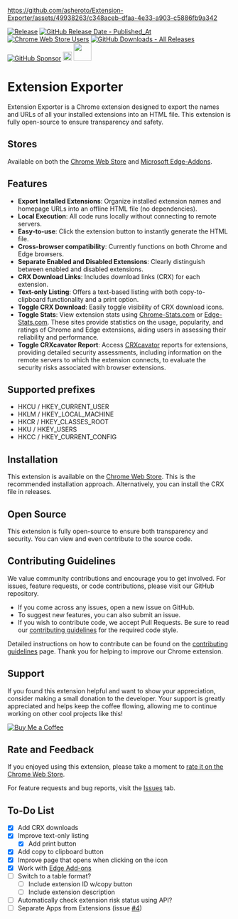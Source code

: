 https://github.com/asheroto/Extension-Exporter/assets/49938263/c348aceb-dfaa-4e33-a903-c5886fb9a342

[![Release](https://img.shields.io/github/v/release/asheroto/Extension-Exporter)](https://github.com/asheroto/Extension-Exporter/releases)
[![GitHub Release Date - Published_At](https://img.shields.io/github/release-date/asheroto/Extension-Exporter)](https://github.com/asheroto/Extension-Exporter/releases)
[![Chrome Web Store Users](https://img.shields.io/chrome-web-store/users/doikmfpjbcjjimnbablebijofdbgfepb)](https://chromewebstore.google.com/detail/extension-exporter/doikmfpjbcjjimnbablebijofdbgfepb)
[![GitHub Downloads - All Releases](https://img.shields.io/github/downloads/asheroto/Extension-Exporter/total)](https://github.com/asheroto/Extension-Exporter/releases)
[![GitHub Sponsor](https://img.shields.io/github/sponsors/asheroto?label=Sponsor&logo=GitHub)](https://github.com/sponsors/asheroto)
<a href="https://ko-fi.com/asheroto"><img src="https://ko-fi.com/img/githubbutton_sm.svg" alt="Ko-Fi Button" height="20px"></a>
<a href="https://www.buymeacoffee.com/asheroto"><img src="https://img.buymeacoffee.com/button-api/?text=Buy me a coffee&emoji=&slug=seb6596&button_colour=FFDD00&font_colour=000000&font_family=Lato&outline_colour=000000&coffee_colour=ffffff](https://img.buymeacoffee.com/button-api/?text=Buy%20me%20a%20coffee&emoji=&slug=asheroto&button_colour=FFDD00&font_colour=000000&font_family=Lato&outline_colour=000000&coffee_colour=ffffff)" height="40px"></a>

# Extension Exporter

Extension Exporter is a Chrome extension designed to export the names and URLs of all your installed extensions into an HTML file. This extension is fully open-source to ensure transparency and safety.

## Stores

Available on both the [Chrome Web Store](https://chromewebstore.google.com/detail/extension-exporter/doikmfpjbcjjimnbablebijofdbgfepb) and [Microsoft Edge-Addons](https://microsoftedge.microsoft.com/addons/detail/extension-exporter/oejmelcbffojcocoodfdkkmmidolpeoo).

## Features

- **Export Installed Extensions**: Organize installed extension names and homepage URLs into an offline HTML file (no dependencies).
- **Local Execution**: All code runs locally without connecting to remote servers.
- **Easy-to-use**: Click the extension button to instantly generate the HTML file.
- **Cross-browser compatibility**: Currently functions on both Chrome and Edge browsers.
- **Separate Enabled and Disabled Extensions**: Clearly distinguish between enabled and disabled extensions.
- **CRX Download Links**: Includes download links (CRX) for each extension.
- **Text-only Listing**: Offers a text-based listing with both copy-to-clipboard functionality and a print option.
- **Toggle CRX Download**: Easily toggle visibility of CRX download icons.
- **Toggle Stats**: View extension stats using [Chrome-Stats.com](https://chrome-stats.com/) or [Edge-Stats.com](https://edge-stats.com/). These sites provide statistics on the usage, popularity, and ratings of Chrome and Edge extensions, aiding users in assessing their reliability and performance.
- **Toggle CRXcavator Report**: Access [CRXcavator](https://crxcavator.io/) reports for extensions, providing detailed security assessments, including information on the remote servers to which the extension connects, to evaluate the security risks associated with browser extensions.

## Supported prefixes
- HKCU / HKEY_CURRENT_USER
- HKLM / HKEY_LOCAL_MACHINE
- HKCR / HKEY_CLASSES_ROOT
- HKU / HKEY_USERS
- HKCC / HKEY_CURRENT_CONFIG

## Installation

This extension is available on the [Chrome Web Store](https://chrome.google.com/webstore/detail/extension-exporter/doikmfpjbcjjimnbablebijofdbgfepb). This is the recommended installation approach. Alternatively, you can install the CRX file in releases.

## Open Source

This extension is fully open-source to ensure both transparency and security. You can view and even contribute to the source code.

## Contributing Guidelines

We value community contributions and encourage you to get involved. For issues, feature requests, or code contributions, please visit our GitHub repository.

- If you come across any issues, open a new issue on GitHub.
- To suggest new features, you can also submit an issue.
- If you wish to contribute code, we accept Pull Requests. Be sure to read our [contributing guidelines](https://github.com/asheroto/Extension-Exporter/blob/main/CONTRIBUTING.md) for the required code style.

Detailed instructions on how to contribute can be found on the [contributing guidelines](https://github.com/asheroto/Extension-Exporter/blob/main/CONTRIBUTING.md) page. Thank you for helping to improve our Chrome extension.

## Support

If you found this extension helpful and want to show your appreciation, consider making a small donation to the developer. Your support is greatly appreciated and helps keep the coffee flowing, allowing me to continue working on other cool projects like this!

[![Buy Me a Coffee](https://img.buymeacoffee.com/button-api/?text=Buy%20me%20a%20coffee&emoji=&slug=asheroto&button_colour=FFDD00&font_colour=000000&font_family=Lato&outline_colour=000000&coffee_colour=ffffff)](https://www.buymeacoffee.com/asheroto)

## Rate and Feedback

If you enjoyed using this extension, please take a moment to [rate it on the Chrome Web Store](https://chrome.google.com/webstore/detail/extension-exporter/doikmfpjbcjjimnbablebijofdbgfepb).

For feature requests and bug reports, visit the [Issues](https://github.com/asheroto/Extension-Exporter/issues) tab.

## To-Do List

- [x] Add CRX downloads
- [x] Improve text-only listing
    - [x] Add print button
- [x] Add copy to clipboard button
- [x] Improve page that opens when clicking on the icon
- [x] Work with [Edge Add-ons](https://microsoftedge.microsoft.com/addons/Microsoft-Edge-Extensions-Home)
- [ ] Switch to a table format?
    -   [ ] Include extension ID w/copy button
    -   [ ] Include extension description
- [ ] Automatically check extension risk status using API?
- [ ] Separate Apps from Extensions (issue [#4](https://github.com/asheroto/Extension-Exporter/issues/4))
